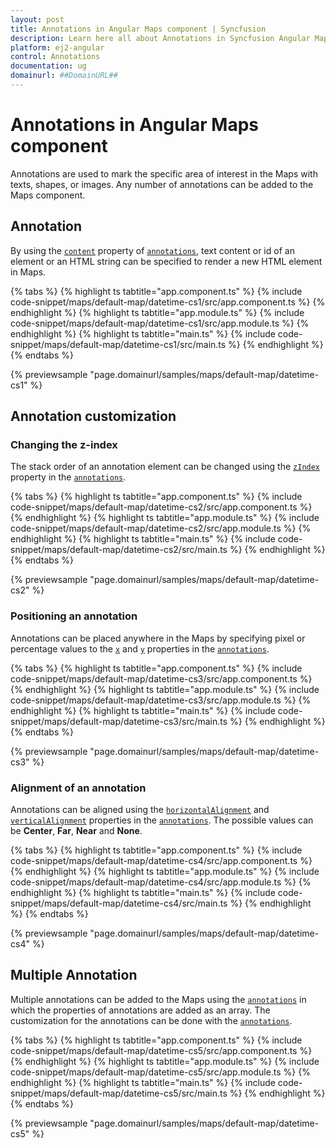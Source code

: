 ```yaml
---
layout: post
title: Annotations in Angular Maps component | Syncfusion
description: Learn here all about Annotations in Syncfusion Angular Maps component of Syncfusion Essential JS 2 and more.
platform: ej2-angular
control: Annotations 
documentation: ug
domainurl: ##DomainURL##
---
```


# Annotations in Angular Maps component

<!-- markdownlint-disable MD013 -->

Annotations are used to mark the specific area of interest in the Maps with texts, shapes, or images. Any number of annotations can be added to the Maps component.

## Annotation

By using the [`content`](https://ej2.syncfusion.com/angular/documentation/api/maps/annotationModel/#content) property of [`annotations`](https://ej2.syncfusion.com/angular/documentation/api/maps/annotationModel), text content or id of an element or an HTML string can be specified to render a new HTML element in Maps.

{% tabs %}
{% highlight ts tabtitle="app.component.ts" %}
{% include code-snippet/maps/default-map/datetime-cs1/src/app.component.ts %}
{% endhighlight %}
{% highlight ts tabtitle="app.module.ts" %}
{% include code-snippet/maps/default-map/datetime-cs1/src/app.module.ts %}
{% endhighlight %}
{% highlight ts tabtitle="main.ts" %}
{% include code-snippet/maps/default-map/datetime-cs1/src/main.ts %}
{% endhighlight %}
{% endtabs %}
  
{% previewsample "page.domainurl/samples/maps/default-map/datetime-cs1" %}

## Annotation customization

### Changing the z-index

The stack order of an annotation element can be changed using the [`zIndex`](https://ej2.syncfusion.com/angular/documentation/api/maps/annotationModel/#zindex) property in the [`annotations`](https://ej2.syncfusion.com/angular/documentation/api/maps/annotationModel).

{% tabs %}
{% highlight ts tabtitle="app.component.ts" %}
{% include code-snippet/maps/default-map/datetime-cs2/src/app.component.ts %}
{% endhighlight %}
{% highlight ts tabtitle="app.module.ts" %}
{% include code-snippet/maps/default-map/datetime-cs2/src/app.module.ts %}
{% endhighlight %}
{% highlight ts tabtitle="main.ts" %}
{% include code-snippet/maps/default-map/datetime-cs2/src/main.ts %}
{% endhighlight %}
{% endtabs %}
  
{% previewsample "page.domainurl/samples/maps/default-map/datetime-cs2" %}

### Positioning an annotation

Annotations can be placed anywhere in the Maps by specifying pixel or percentage values to the [`x`](https://ej2.syncfusion.com/angular/documentation/api/maps/annotationModel/#x) and [`y`](https://ej2.syncfusion.com/angular/documentation/api/maps/annotationModel/#y) properties in the [`annotations`](https://ej2.syncfusion.com/angular/documentation/api/maps/annotationModel).

{% tabs %}
{% highlight ts tabtitle="app.component.ts" %}
{% include code-snippet/maps/default-map/datetime-cs3/src/app.component.ts %}
{% endhighlight %}
{% highlight ts tabtitle="app.module.ts" %}
{% include code-snippet/maps/default-map/datetime-cs3/src/app.module.ts %}
{% endhighlight %}
{% highlight ts tabtitle="main.ts" %}
{% include code-snippet/maps/default-map/datetime-cs3/src/main.ts %}
{% endhighlight %}
{% endtabs %}
  
{% previewsample "page.domainurl/samples/maps/default-map/datetime-cs3" %}

### Alignment of an annotation

Annotations can be aligned using the [`horizontalAlignment`](https://ej2.syncfusion.com/angular/documentation/api/maps/annotationModel/#horizontalalignment) and [`verticalAlignment`](https://ej2.syncfusion.com/angular/documentation/api/maps/annotationModel/#verticalalignment) properties in the [`annotations`](https://ej2.syncfusion.com/angular/documentation/api/maps/annotationModel). The possible values can be **Center**, **Far**, **Near** and **None**.

{% tabs %}
{% highlight ts tabtitle="app.component.ts" %}
{% include code-snippet/maps/default-map/datetime-cs4/src/app.component.ts %}
{% endhighlight %}
{% highlight ts tabtitle="app.module.ts" %}
{% include code-snippet/maps/default-map/datetime-cs4/src/app.module.ts %}
{% endhighlight %}
{% highlight ts tabtitle="main.ts" %}
{% include code-snippet/maps/default-map/datetime-cs4/src/main.ts %}
{% endhighlight %}
{% endtabs %}
  
{% previewsample "page.domainurl/samples/maps/default-map/datetime-cs4" %}

## Multiple Annotation

Multiple annotations can be added to the Maps using the [`annotations`](https://ej2.syncfusion.com/angular/documentation/api/maps/annotationModel) in which the properties of annotations are added as an array. The customization for the annotations can be done with the [`annotations`](https://ej2.syncfusion.com/angular/documentation/api/maps/annotationModel).

{% tabs %}
{% highlight ts tabtitle="app.component.ts" %}
{% include code-snippet/maps/default-map/datetime-cs5/src/app.component.ts %}
{% endhighlight %}
{% highlight ts tabtitle="app.module.ts" %}
{% include code-snippet/maps/default-map/datetime-cs5/src/app.module.ts %}
{% endhighlight %}
{% highlight ts tabtitle="main.ts" %}
{% include code-snippet/maps/default-map/datetime-cs5/src/main.ts %}
{% endhighlight %}
{% endtabs %}
  
{% previewsample "page.domainurl/samples/maps/default-map/datetime-cs5" %}